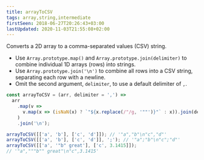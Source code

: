 ```yaml
---
title: arrayToCSV
tags: array,string,intermediate
firstSeen: 2018-06-27T20:26:43+03:00
lastUpdated: 2020-11-03T21:55:08+02:00
---
```


Converts a 2D array to a comma-separated values (CSV) string.

- Use `Array.prototype.map()` and `Array.prototype.join(delimiter)` to combine individual 1D arrays (rows) into strings.
- Use `Array.prototype.join('\n')` to combine all rows into a CSV string, separating each row with a newline.
- Omit the second argument, `delimiter`, to use a default delimiter of `,`.

```js
const arrayToCSV = (arr, delimiter = ',') =>
  arr
    .map(v =>
      v.map(x => (isNaN(x) ? `"${x.replace(/"/g, '""')}"` : x)).join(delimiter)
    )
    .join('\n');
```

```js
arrayToCSV([['a', 'b'], ['c', 'd']]); // '"a","b"\n"c","d"'
arrayToCSV([['a', 'b'], ['c', 'd']], ';'); // '"a";"b"\n"c";"d"'
arrayToCSV([['a', '"b" great'], ['c', 3.1415]]);
// '"a","""b"" great"\n"c",3.1415'
```
